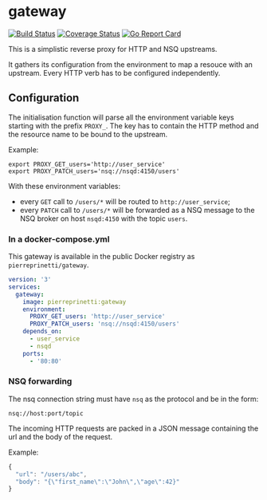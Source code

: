 # gateway
[![Build Status](https://travis-ci.org/pierreprinetti/gateway.svg?branch=master)](https://travis-ci.org/pierreprinetti/gateway)
[![Coverage Status](https://coveralls.io/repos/github/pierreprinetti/gateway/badge.svg?branch=master)](https://coveralls.io/github/pierreprinetti/gateway?branch=master)
[![Go Report Card](https://goreportcard.com/badge/github.com/pierreprinetti/gateway)](https://goreportcard.com/report/github.com/pierreprinetti/gateway)

This is a simplistic reverse proxy for HTTP and NSQ upstreams.

It gathers its configuration from the environment to map a resouce with an upstream. Every HTTP verb has to be configured independently.

## Configuration

The initialisation function will parse all the environment variable keys starting with the prefix `PROXY_`. The key has to contain the HTTP method and the resource name to be bound to the upstream.

Example:
```shell
export PROXY_GET_users='http://user_service'
export PROXY_PATCH_users='nsq://nsqd:4150/users'
```

With these environment variables:

* every `GET` call to `/users/*` will be routed to `http://user_service`;
* every `PATCH` call to `/users/*` will be forwarded as a NSQ message to the NSQ broker on host `nsqd:4150` with the topic `users`.

### In a docker-compose.yml

This gateway is available in the public Docker registry as `pierreprinetti/gateway`.

```yaml
version: '3'
services:
  gateway:
    image: pierreprinetti:gateway
    environment:
      PROXY_GET_users: 'http://user_service'
      PROXY_PATCH_users: 'nsq://nsqd:4150/users'
    depends_on:
      - user_service
      - nsqd
    ports:
      - '80:80'
```

### NSQ forwarding

The nsq connection string must have `nsq` as the protocol and be in the form:

```
nsq://host:port/topic
```

The incoming HTTP requests are packed in a JSON message containing the url and the body of the request.

Example:
```Javascript
{
  "url": "/users/abc",
  "body": "{\"first_name\":\"John\",\"age\":42}"
}
```
